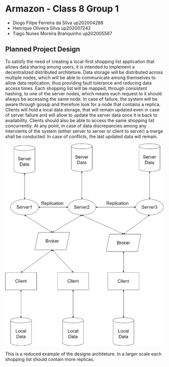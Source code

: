 # Armazon - Class 8 Group 1

- Diogo Filipe Ferreira da Silva up202004288
- Henrique Oliveira Silva up202007242
- Tiago Nunes Moreira Branquinho up202005567

## Planned Project Design

To satisfy the need of creating a local-first shopping list application that allows data sharing among users, it is intended to implement a decentralized distributed architeture. 
Data storage will be distributed across multiple nodes, which will be able to communicate among themselves to allow data replication, thus providing fault tolerance and reducing data access times.
Each shopping list will be mapped, through consistent hashing, to one of the server nodes, which means each request to it should always be accessing the same node. In case of failure, the system will be aware through gossip and therefore look for a node that contains a replica.
Clients will hold a local data storage, that will remain updated even in case of server failure and will allow to update the server data once it is back to availability.
Clients should also be able to access the same shopping list concurrently. 
At any point, in case of data discrepancies among any intervients of the system (either server to server or client to server) a merge shall be conducted. In case of conflicts, the last updated data will remain.

 ![System Design](/docs/design_draft.drawio.png "Sytem Design")

This is a reduced example of the designe architeture. In a larger scale each shopping list should contain more replicas.
